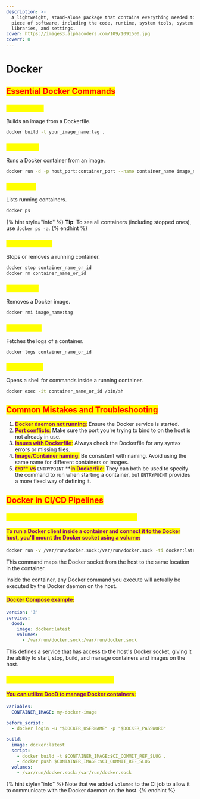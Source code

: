 ```yaml
---
description: >-
  A lightweight, stand-alone package that contains everything needed to run a
  piece of software, including the code, runtime, system tools, system
  libraries, and settings.
cover: https://images3.alphacoders.com/109/1091500.jpg
coverY: 0
---
```


# Docker

## <mark style="color:red;">**Essential Docker Commands**</mark>

### <mark style="color:yellow;">**Docker build**</mark>

&#x20;Builds an image from a Dockerfile.

```bash
docker build -t your_image_name:tag .
```

### <mark style="color:yellow;">**Docker run**</mark>

Runs a Docker container from an image.

```bash
docker run -d -p host_port:container_port --name container_name image_name:tag
```

### <mark style="color:yellow;">**Docker ps**</mark>

Lists running containers.

```bash
docker ps
```

{% hint style="info" %}
**Tip**: To see all containers (including stopped ones), use `docker ps -a`.
{% endhint %}

### <mark style="color:yellow;">**Docker stop/rm**</mark>

Stops or removes a running container.

```bash
docker stop container_name_or_id
docker rm container_name_or_id
```

### <mark style="color:yellow;">**Docker rmi**</mark>

Removes a Docker image.

```bash
docker rmi image_name:tag
```

### <mark style="color:yellow;">**Docker logs**</mark>

Fetches the logs of a container.

```bash
docker logs container_name_or_id
```

### <mark style="color:yellow;">**Docker exec**</mark>

Opens a shell for commands inside a running container.

```bash
docker exec -it container_name_or_id /bin/sh
```

## <mark style="color:red;">**Common Mistakes and Troubleshooting**</mark>

1. <mark style="color:purple;">**Docker daemon not running**</mark><mark style="color:purple;">:</mark> Ensure the Docker service is started.
2. <mark style="color:purple;">**Port conflicts**</mark><mark style="color:purple;">:</mark> Make sure the port you're trying to bind to on the host is not already in use.
3. <mark style="color:purple;">**Issues with Dockerfile**</mark><mark style="color:purple;">:</mark> Always check the Dockerfile for any syntax errors or missing files.
4. <mark style="color:purple;">**Image/Container naming**</mark><mark style="color:purple;">:</mark> Be consistent with naming. Avoid using the same name for different containers or images.
5. <mark style="color:purple;">**`CMD`**</mark><mark style="color:purple;">** **</mark><mark style="color:purple;">**vs**</mark><mark style="color:purple;">** **</mark><mark style="color:purple;">**`ENTRYPOINT`**</mark><mark style="color:purple;">** **</mark><mark style="color:purple;">**in Dockerfile**</mark><mark style="color:purple;">:</mark> They can both be used to specify the command to run when starting a container, but `ENTRYPOINT` provides a more fixed way of defining it.

## <mark style="color:red;">**Docker in CI/CD Pipelines**</mark>

### <mark style="color:yellow;">**Setting up DooD (Docker Outside Of Docker)**</mark>

#### <mark style="color:purple;">To run a Docker client inside a container and connect it to the Docker host, you'll mount the Docker socket using a volume:</mark>

```bash
docker run -v /var/run/docker.sock:/var/run/docker.sock -ti docker:latest
```

This command maps the Docker socket from the host to the same location in the container.

&#x20;Inside the container, any Docker command you execute will actually be executed by the Docker daemon on the host.

#### <mark style="color:purple;">**Docker Compose example**</mark><mark style="color:purple;">:</mark>

```yaml
version: '3'
services:
  dood:
    image: docker:latest
    volumes:
      - /var/run/docker.sock:/var/run/docker.sock
```

This defines a service that has access to the host's Docker socket, giving it the ability to start, stop, build, and manage containers and images on the host.

### <mark style="color:yellow;">**Example using DooD in GitLab CI/CD**</mark>

#### <mark style="color:purple;">You can utilize DooD to manage Docker containers:</mark>

```yaml
variables:
  CONTAINER_IMAGE: my-docker-image

before_script:
  - docker login -u "$DOCKER_USERNAME" -p "$DOCKER_PASSWORD"

build:
  image: docker:latest
  script:
    - docker build -t $CONTAINER_IMAGE:$CI_COMMIT_REF_SLUG .
    - docker push $CONTAINER_IMAGE:$CI_COMMIT_REF_SLUG
  volumes:
    - /var/run/docker.sock:/var/run/docker.sock
```

{% hint style="info" %}
Note that we added `volumes` to the CI job to allow it to communicate with the Docker daemon on the host.
{% endhint %}
